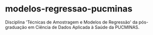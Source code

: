 # modelos-regressao-pucminas
Disciplina 'Técnicas de Amostragem e Modelos de Regressão' da pós-graduação em Ciência de Dados Aplicada à Saúde da PUCMINAS.
